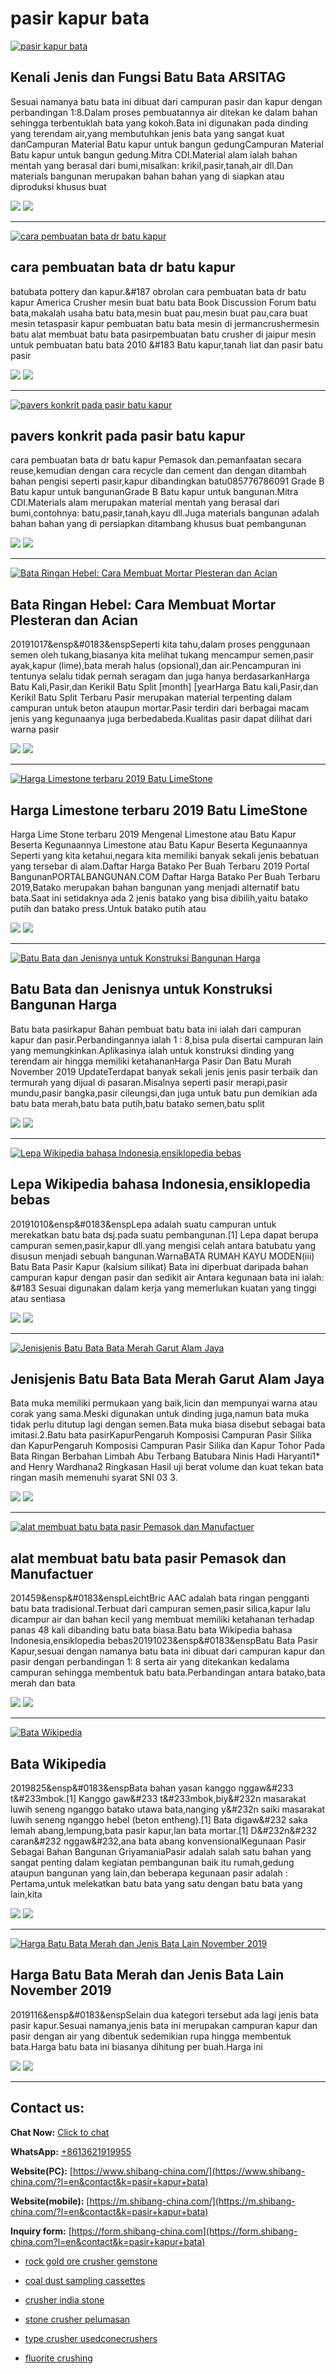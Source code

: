 # pasir kapur bata

<a href="https://swt.shibang-china.com/?l=en&img&k=pasir+kapur+bata" target="_blank">![pasir kapur bata](http://static.shibang-china.com/all-800x300/233.jpg)</a>

## Kenali Jenis dan Fungsi Batu Bata ARSITAG
Sesuai namanya batu bata ini dibuat dari campuran pasir dan kapur dengan perbandingan 1:8.Dalam proses pembuatannya air ditekan ke dalam bahan sehingga terbentuklah bata yang kokoh.Bata ini digunakan pada dinding yang terendam air,yang membutuhkan jenis bata yang sangat kuat danCampuran Material Batu kapur untuk bangun gedungCampuran Material Batu kapur untuk bangun gedung.Mitra CDI.Material alam ialah bahan mentah yang berasal dari bumi,misalkan: krikil,pasir,tanah,air dll.Dan materials bangunan merupakan bahan bahan yang di siapkan atau diproduksi khusus buat


<a href="https://whatsapp.shibangsoft.com/WhatsApp.php" target="_blank" title="WhatsApp">![](http://static.shibang-china.com/icon/whatsapp.png)</a> <a href="https://swt.shibang-china.com/?l=en&icon&k=pasir+kapur+bata" target="_blank">![](http://static.shibang-china.com/icon/chat-en.png)</a>

---

<a href="https://swt.shibang-china.com/?l=en&img&k=pasir+kapur+bata" target="_blank">![cara pembuatan bata dr batu kapur](http://static.shibang-china.com/all-800x300/1125.jpg)</a>

## cara pembuatan bata dr batu kapur
batubata pottery dan kapur.&#187 obrolan cara pembuatan bata dr batu kapur America Crusher mesin buat batu bata Book Discussion Forum batu bata,makalah usaha batu bata,mesin buat pau,mesin buat pau,cara buat mesin tetaspasir kapur pembuatan batu bata mesin di jermancrushermesin batu alat membuat batu bata pasirpembuatan batu crusher di jaipur mesin untuk pembuatan batu bata 2010 &#183 Batu kapur,tanah liat dan pasir batu pasir


<a href="https://whatsapp.shibangsoft.com/WhatsApp.php" target="_blank" title="WhatsApp">![](http://static.shibang-china.com/icon/whatsapp.png)</a> <a href="https://swt.shibang-china.com/?l=en&icon&k=pasir+kapur+bata" target="_blank">![](http://static.shibang-china.com/icon/chat-en.png)</a>

---

<a href="https://swt.shibang-china.com/?l=en&img&k=pasir+kapur+bata" target="_blank">![pavers konkrit pada pasir batu kapur](http://static.shibang-china.com/all-800x300/1519.jpg)</a>

## pavers konkrit pada pasir batu kapur
cara pembuatan bata dr batu kapur Pemasok dan.pemanfaatan secara reuse,kemudian dengan cara recycle dan cement dan dengan ditambah bahan pengisi seperti pasir,kapur dibandingkan batu085776786091 Grade B Batu kapur untuk bangunanGrade B Batu kapur untuk bangunan.Mitra CDI.Materials alam merupakan material mentah yang berasal dari bumi,contohnya: batu,pasir,tanah,kayu dll.Juga materials bangunan adalah bahan bahan yang di persiapkan ditambang khusus buat pembangunan


<a href="https://whatsapp.shibangsoft.com/WhatsApp.php" target="_blank" title="WhatsApp">![](http://static.shibang-china.com/icon/whatsapp.png)</a> <a href="https://swt.shibang-china.com/?l=en&icon&k=pasir+kapur+bata" target="_blank">![](http://static.shibang-china.com/icon/chat-en.png)</a>

---

<a href="https://swt.shibang-china.com/?l=en&img&k=pasir+kapur+bata" target="_blank">![Bata Ringan Hebel: Cara Membuat Mortar Plesteran dan Acian](http://static.shibang-china.com/all-800x300/4.jpg)</a>

## Bata Ringan Hebel: Cara Membuat Mortar Plesteran dan Acian
20191017&ensp&#0183&enspSeperti kita tahu,dalam proses penggunaan semen oleh tukang,biasanya kita melihat tukang mencampur semen,pasir ayak,kapur (lime),bata merah halus (opsional),dan air.Pencampuran ini tentunya selalu tidak pernah seragam dan juga hanya berdasarkanHarga Batu Kali,Pasir,dan Kerikil Batu Split [month] [yearHarga Batu kali,Pasir,dan Kerikil Batu Split Terbaru Pasir merupakan material terpenting dalam campuran untuk beton ataupun mortar.Pasir terdiri dari berbagai macam jenis yang kegunaanya juga berbedabeda.Kualitas pasir dapat dilihat dari warna pasir


<a href="https://whatsapp.shibangsoft.com/WhatsApp.php" target="_blank" title="WhatsApp">![](http://static.shibang-china.com/icon/whatsapp.png)</a> <a href="https://swt.shibang-china.com/?l=en&icon&k=pasir+kapur+bata" target="_blank">![](http://static.shibang-china.com/icon/chat-en.png)</a>

---

<a href="https://swt.shibang-china.com/?l=en&img&k=pasir+kapur+bata" target="_blank">![Harga Limestone terbaru 2019 Batu LimeStone](http://static.shibang-china.com/all-800x300/578.jpg)</a>

## Harga Limestone terbaru 2019 Batu LimeStone
Harga Lime Stone terbaru 2019 Mengenal Limestone atau Batu Kapur Beserta Kegunaannya Limestone atau Batu Kapur Beserta Kegunaannya Seperti yang kita ketahui,negara kita memiliki banyak sekali jenis bebatuan yang tersebar di alam.Daftar Harga Batako Per Buah Terbaru 2019 Portal BangunanPORTALBANGUNAN.COM Daftar Harga Batako Per Buah Terbaru 2019,Batako merupakan bahan bangunan yang menjadi alternatif batu bata.Saat ini setidaknya ada 2 jenis batako yang bisa dibilih,yaitu batako putih dan batako press.Untuk batako putih atau


<a href="https://whatsapp.shibangsoft.com/WhatsApp.php" target="_blank" title="WhatsApp">![](http://static.shibang-china.com/icon/whatsapp.png)</a> <a href="https://swt.shibang-china.com/?l=en&icon&k=pasir+kapur+bata" target="_blank">![](http://static.shibang-china.com/icon/chat-en.png)</a>

---

<a href="https://swt.shibang-china.com/?l=en&img&k=pasir+kapur+bata" target="_blank">![Batu Bata dan Jenisnya untuk Konstruksi Bangunan Harga](http://static.shibang-china.com/all-800x300/1475.jpg)</a>

## Batu Bata dan Jenisnya untuk Konstruksi Bangunan Harga
Batu bata pasirkapur Bahan pembuat batu bata ini ialah dari campuran kapur dan pasir.Perbandingannya ialah 1 : 8,bisa pula disertai campuran lain yang memungkinkan.Aplikasinya ialah untuk konstruksi dinding yang terendam air hingga memiliki ketahananHarga Pasir Dan Batu Murah November 2019 UpdateTerdapat banyak sekali jenis jenis pasir terbaik dan termurah yang dijual di pasaran.Misalnya seperti pasir merapi,pasir mundu,pasir bangka,pasir cileungsi,dan juga untuk batu pun demikian ada batu bata merah,batu bata putih,batu batako semen,batu split


<a href="https://whatsapp.shibangsoft.com/WhatsApp.php" target="_blank" title="WhatsApp">![](http://static.shibang-china.com/icon/whatsapp.png)</a> <a href="https://swt.shibang-china.com/?l=en&icon&k=pasir+kapur+bata" target="_blank">![](http://static.shibang-china.com/icon/chat-en.png)</a>

---

<a href="https://swt.shibang-china.com/?l=en&img&k=pasir+kapur+bata" target="_blank">![Lepa Wikipedia bahasa Indonesia,ensiklopedia bebas](http://static.shibang-china.com/all-800x300/966.jpg)</a>

## Lepa Wikipedia bahasa Indonesia,ensiklopedia bebas
20191010&ensp&#0183&enspLepa adalah suatu campuran untuk merekatkan batu bata dsj.pada suatu pembangunan.[1] Lepa dapat berupa campuran semen,pasir,kapur dll.yang mengisi celah antara batubatu yang disusun menjadi sebuah bangunan.WarnaBATA RUMAH KAYU MODEN(iii) Batu Bata Pasir Kapur (kalsium silikat) Bata ini diperbuat daripada bahan campuran kapur dengan pasir dan sedikit air Antara kegunaan bata ini ialah: &#183 Sesuai digunakan dalam kerja yang memerlukan kuatan yang tinggi atau sentiasa


<a href="https://whatsapp.shibangsoft.com/WhatsApp.php" target="_blank" title="WhatsApp">![](http://static.shibang-china.com/icon/whatsapp.png)</a> <a href="https://swt.shibang-china.com/?l=en&icon&k=pasir+kapur+bata" target="_blank">![](http://static.shibang-china.com/icon/chat-en.png)</a>

---

<a href="https://swt.shibang-china.com/?l=en&img&k=pasir+kapur+bata" target="_blank">![Jenisjenis Batu Bata Bata Merah Garut Alam Jaya](http://static.shibang-china.com/all-800x300/882.jpg)</a>

## Jenisjenis Batu Bata Bata Merah Garut Alam Jaya
Bata muka memiliki permukaan yang baik,licin dan mempunyai warna atau corak yang sama.Meski digunakan untuk dinding juga,namun bata muka tidak perlu ditutup lagi dengan semen.Bata muka biasa disebut sebagai bata imitasi.2.Batu bata pasirKapurPengaruh Komposisi Campuran Pasir Silika dan KapurPengaruh Komposisi Campuran Pasir Silika dan Kapur Tohor Pada Bata Ringan Berbahan Limbah Abu Terbang Batubara Ninis Hadi Haryanti1* and Henry Wardhana2 Ringkasan Hasil uji berat volume dan kuat tekan bata ringan masih memenuhi syarat SNI 03 3.


<a href="https://whatsapp.shibangsoft.com/WhatsApp.php" target="_blank" title="WhatsApp">![](http://static.shibang-china.com/icon/whatsapp.png)</a> <a href="https://swt.shibang-china.com/?l=en&icon&k=pasir+kapur+bata" target="_blank">![](http://static.shibang-china.com/icon/chat-en.png)</a>

---

<a href="https://swt.shibang-china.com/?l=en&img&k=pasir+kapur+bata" target="_blank">![alat membuat batu bata pasir Pemasok dan Manufactuer](http://static.shibang-china.com/all-800x300/44.jpg)</a>

## alat membuat batu bata pasir Pemasok dan Manufactuer
201459&ensp&#0183&enspLeichtBric AAC adalah bata ringan pengganti batu bata tradisional.Terbuat dari campuran semen,pasir silica,kapur lalu dicampur air dan bahan kecil yang membuat memiliki ketahanan terhadap panas 48 kali dibanding batu bata biasa.Batu bata Wikipedia bahasa Indonesia,ensiklopedia bebas20191023&ensp&#0183&enspBatu Bata Pasir Kapur,sesuai dengan namanya batu bata ini dibuat dari campuran kapur dan pasir dengan perbandingan 1: 8 serta air yang ditekankan kedalama campuran sehingga membentuk batu bata.Perbandingan antara batako,bata merah dan bata


<a href="https://whatsapp.shibangsoft.com/WhatsApp.php" target="_blank" title="WhatsApp">![](http://static.shibang-china.com/icon/whatsapp.png)</a> <a href="https://swt.shibang-china.com/?l=en&icon&k=pasir+kapur+bata" target="_blank">![](http://static.shibang-china.com/icon/chat-en.png)</a>

---

<a href="https://swt.shibang-china.com/?l=en&img&k=pasir+kapur+bata" target="_blank">![Bata Wikipedia](http://static.shibang-china.com/all-800x300/434.jpg)</a>

## Bata Wikipedia
2019825&ensp&#0183&enspBata bahan yasan kanggo nggaw&#233 t&#233mbok.[1] Kanggo gaw&#233 t&#233mbok,biy&#232n masarakat luwih seneng nganggo batako utawa bata,nanging y&#232n saiki masarakat luwih seneng nganggo hebel (beton entheng).[1] Bata digaw&#232 saka lemah abang,lempung,bata pasir kapur,lan bata mortar.[1] D&#232n&#232 caran&#232 nggaw&#232,ana bata abang konvensionalKegunaan Pasir Sebagai Bahan Bangunan GriyamaniaPasir adalah salah satu bahan yang sangat penting dalam kegiatan pembangunan baik itu rumah,gedung ataupun bangunan yang lain,dan beberapa kegunaan pasir adalah : Pertama,untuk melekatkan batu bata yang satu dengan batu bata yang lain,kita


<a href="https://whatsapp.shibangsoft.com/WhatsApp.php" target="_blank" title="WhatsApp">![](http://static.shibang-china.com/icon/whatsapp.png)</a> <a href="https://swt.shibang-china.com/?l=en&icon&k=pasir+kapur+bata" target="_blank">![](http://static.shibang-china.com/icon/chat-en.png)</a>

---

<a href="https://swt.shibang-china.com/?l=en&img&k=pasir+kapur+bata" target="_blank">![Harga Batu Bata Merah dan Jenis Bata Lain November 2019](http://static.shibang-china.com/all-800x300/1511.jpg)</a>

## Harga Batu Bata Merah dan Jenis Bata Lain November 2019
2019116&ensp&#0183&enspSelain dua kategori tersebut ada lagi jenis bata pasir kapur.Sesuai namanya,jenis bata ini merupakan campuran kapur dan pasir dengan air yang dibentuk sedemikian rupa hingga membentuk bata.Harga batu bata ini biasanya dihitung per buah.Harga ini

<a href="https://whatsapp.shibangsoft.com/WhatsApp.php" target="_blank" title="WhatsApp">![](http://static.shibang-china.com/icon/whatsapp.png)</a> <a href="https://swt.shibang-china.com/?l=en&icon&k=pasir+kapur+bata" target="_blank">![](http://static.shibang-china.com/icon/chat-en.png)</a>

---
## Contact us:

**Chat Now:** [Click to chat](https://swt.shibang-china.com?l=en&contact&k=pasir+kapur+bata)

**WhatsApp:**  [+8613621919955](https://whatsapp.shibangsoft.com/WhatsApp.php)

**Website(PC):** [https://www.shibang-china.com/](https://www.shibang-china.com/?l=en&contact&k=pasir+kapur+bata)

**Website(mobile):** [https://m.shibang-china.com/](https://m.shibang-china.com/?l=en&contact&k=pasir+kapur+bata)

**Inquiry form:** [https://form.shibang-china.com](https://form.shibang-china.com?l=en&contact&k=pasir+kapur+bata)

* [rock gold ore crusher gemstone](../124/rock%20gold%20ore%20crusher%20gemstone.md)

* [coal dust sampling cassettes](../112/coal%20dust%20sampling%20cassettes.md)

* [crusher india stone](../125/crusher%20india%20stone.md)

* [stone crusher pelumasan](../112/stone%20crusher%20pelumasan.md)

* [type crusher usedconecrushers](../121/type%20crusher%20usedconecrushers.md)

* [fluorite crushing](../115/fluorite%20crushing.md)